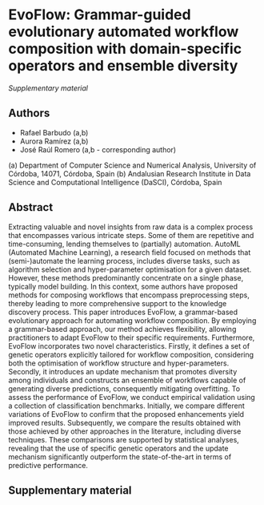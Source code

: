 # EvoFlow: Grammar-guided evolutionary automated workflow composition with domain-specific operators and ensemble diversity
_Supplementary material_ 

## Authors
- Rafael Barbudo (a,b)
- Aurora Ramírez (a,b)
- José Raúl Romero (a,b - corresponding author)

(a) Department of Computer Science and Numerical Analysis, University of Córdoba, 14071, Córdoba, Spain
(b) Andalusian Research Institute in Data Science and Computational Intelligence (DaSCI), Córdoba, Spain


## Abstract 
Extracting valuable and novel insights from raw data is a complex process that encompasses various intricate steps. Some of them are repetitive and time-consuming, lending themselves to (partially) automation. AutoML (Automated Machine Learning), a research field focused on methods that (semi-)automate the learning process, includes diverse tasks, such as algorithm selection and hyper-parameter optimisation for a given dataset. However, these methods predominantly concentrate on a single phase, typically model building. In this context, some authors have proposed methods for composing workflows that encompass preprocessing steps, thereby leading to more comprehensive support to the knowledge discovery process. This paper introduces EvoFlow, a grammar-based evolutionary approach for automating workflow composition. By employing a grammar-based approach, our method achieves flexibility, allowing practitioners to adapt EvoFlow to their specific requirements. Furthermore, EvoFlow incorporates two novel characteristics. Firstly, it defines a set of genetic operators explicitly tailored for workflow composition, considering both the optimisation of workflow structure and hyper-parameters. Secondly, it introduces an update mechanism that promotes diversity among individuals and constructs an ensemble of workflows capable of generating diverse predictions, consequently mitigating overfitting. To assess the performance of EvoFlow, we conduct empirical validation using a collection of classification benchmarks. Initially, we compare different variations of EvoFlow to confirm that the proposed enhancements yield improved results. Subsequently, we compare the results obtained with those achieved by other approaches in the literature, including diverse techniques. These comparisons are supported by statistical analyses, revealing that the use of specific genetic operators and the update mechanism significantly outperform the state-of-the-art in terms of predictive performance.

## Supplementary material

